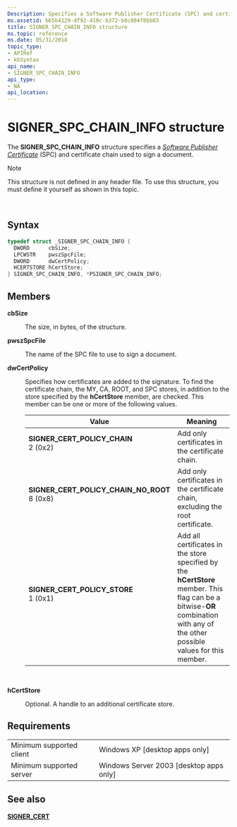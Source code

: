 ```yaml
---
Description: Specifies a Software Publisher Certificate (SPC) and certificate chain used to sign a document.
ms.assetid: b65b4129-df92-410c-b372-b0c004f8bb03
title: SIGNER_SPC_CHAIN_INFO structure
ms.topic: reference
ms.date: 05/31/2018
topic_type: 
- APIRef
- kbSyntax
api_name: 
- SIGNER_SPC_CHAIN_INFO
api_type: 
- NA
api_location: 
---
```


# SIGNER\_SPC\_CHAIN\_INFO structure

The **SIGNER\_SPC\_CHAIN\_INFO** structure specifies a [*Software Publisher Certificate*](../secgloss/s-gly.md) (SPC) and certificate chain used to sign a document.

> [!Note]  
> This structure is not defined in any header file. To use this structure, you must define it yourself as shown in this topic.

 

## Syntax


```C++
typedef struct _SIGNER_SPC_CHAIN_INFO {
  DWORD      cbSize;
  LPCWSTR    pwszSpcFile;
  DWORD      dwCertPolicy;
  HCERTSTORE hCertStore;
} SIGNER_SPC_CHAIN_INFO, *PSIGNER_SPC_CHAIN_INFO;
```



## Members

<dl> <dt>

**cbSize**
</dt> <dd>

The size, in bytes, of the structure.

</dd> <dt>

**pwszSpcFile**
</dt> <dd>

The name of the SPC file to use to sign a document.

</dd> <dt>

**dwCertPolicy**
</dt> <dd>

Specifies how certificates are added to the signature. To find the certificate chain, the MY, CA, ROOT, and SPC stores, in addition to the store specified by the **hCertStore** member, are checked. This member can be one or more of the following values.



| Value                                                                                                                                                                                                                                                                                   | Meaning                                                                                                                                                                                   |
|-----------------------------------------------------------------------------------------------------------------------------------------------------------------------------------------------------------------------------------------------------------------------------------------|-------------------------------------------------------------------------------------------------------------------------------------------------------------------------------------------|
| <span id="SIGNER_CERT_POLICY_CHAIN"></span><span id="signer_cert_policy_chain"></span><dl> <dt>**SIGNER\_CERT\_POLICY\_CHAIN**</dt> <dt>2 (0x2)</dt> </dl>                           | Add only certificates in the certificate chain.<br/>                                                                                                                                |
| <span id="SIGNER_CERT_POLICY_CHAIN_NO_ROOT"></span><span id="signer_cert_policy_chain_no_root"></span><dl> <dt>**SIGNER\_CERT\_POLICY\_CHAIN\_NO\_ROOT**</dt> <dt>8 (0x8)</dt> </dl> | Add only certificates in the certificate chain, excluding the root certificate.<br/>                                                                                                |
| <span id="SIGNER_CERT_POLICY_STORE"></span><span id="signer_cert_policy_store"></span><dl> <dt>**SIGNER\_CERT\_POLICY\_STORE**</dt> <dt>1 (0x1)</dt> </dl>                           | Add all certificates in the store specified by the **hCertStore** member. This flag can be a bitwise-**OR** combination with any of the other possible values for this member.<br/> |



 

</dd> <dt>

**hCertStore**
</dt> <dd>

Optional. A handle to an additional certificate store.

</dd> </dl>

## Requirements



|                                     |                                                      |
|-------------------------------------|------------------------------------------------------|
| Minimum supported client<br/> | Windows XP \[desktop apps only\]<br/>          |
| Minimum supported server<br/> | Windows Server 2003 \[desktop apps only\]<br/> |



## See also

<dl> <dt>

[**SIGNER\_CERT**](signer-cert.md)
</dt> </dl>

 

 
